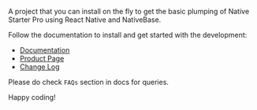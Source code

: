 

A project that you can install on the fly to get the basic plumping of Native Starter Pro using React Native and NativeBase.

Follow the documentation to install and get started with the development:

-   [Documentation](http://strapmobile.com/docs/native-starter-pro/master/)
-   [Product Page](http://strapmobile.com/native-starter-pro/)
-	[Change Log](http://gitstrap.com/strapmobile/NativeStarterPro-seed/blob/v6.0.0/ChangeLog.md)

Please do check `FAQs` section in docs for queries.

Happy coding!

